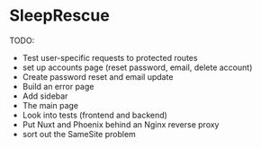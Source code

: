 # SleepRescue

TODO:
- Test user-specific requests to protected routes
- set up accounts page (reset password, email, delete account)
- Create password reset and email update
- Build an error page
- Add sidebar
- The main page
- Look into tests (frontend and backend)
- Put Nuxt and Phoenix behind an Nginx reverse proxy
- sort out the SameSite problem
